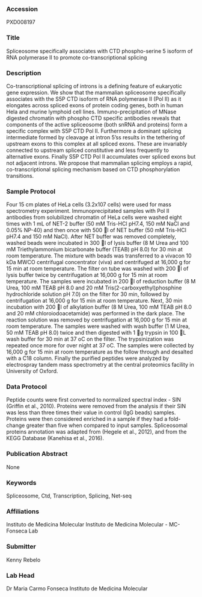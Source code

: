 ### Accession
PXD008197

### Title
Spliceosome specifically associates with CTD phospho-serine 5 isoform of RNA polymerase II to promote co-transcriptional splicing

### Description
Co-transcriptional splicing of introns is a defining feature of eukaryotic gene expression. We show that the mammalian spliceosome specifically associates with the S5P CTD isoform of RNA polymerase II (Pol II) as it elongates across spliced exons of protein coding genes, both in human Hela and murine lymphoid cell lines. Immuno-precipitation of MNase digested chromatin with phospho CTD specific antibodies reveals that components of the active spliceosome (both snRNA and proteins) form a specific complex with S5P CTD Pol II. Furthermore a dominant splicing intermediate formed by cleavage at intron 5’ss results in the tethering of upstream exons to this complex at all spliced exons. These are invariably connected to upstream spliced constitutive and less frequently to alternative exons. Finally S5P CTD Pol II accumulates over spliced exons but not adjacent introns. We propose that mammalian splicing employs a rapid, co-transcriptional splicing mechanism based on CTD phosphorylation transitions.

### Sample Protocol
Four 15 cm plates of HeLa cells (3.2x107 cells) were used for mass spectrometry experiment. Immunoprecipitated samples with Pol II antibodies from solubilized chromatin of HeLa cells were washed eight times with 1 mL of NET-2 buffer (50 mM Tris-HCl pH7.4, 150 mM NaCl and 0.05% NP-40) and then once with 500 l of NET buffer (50 mM Tris-HCl pH7.4 and 150 mM NaCl). After NET buffer was removed completely, washed beads were incubated in 300 l of lysis buffer (8 M Urea and 100 mM Triethylammonium bicarbonate buffer (TEAB) pH 8.0) for 30 min at room temperature. The mixture with beads was transferred to a vivacon 10 kDa MWCO centrifugal concentrator (viva) and centrifuged at 16,000 g for 15 min at room temperature. The filter on tube was washed with 200 l of lysis buffer twice by centrifugation at 16,000 g for 15 min at room temperature. The samples were incubated in 200 l of reduction buffer (8 M Urea, 100 mM TEAB pH 8.0 and 20 mM Tris(2-carboxyethyl)phosphine hydrochloride solution pH 7.0) on the filter for 30 min, followed by centrifugation at 16,000 g for 15 min at room temperature. Next, 30 min incubation with 200 l of alkylation buffer (8 M Urea, 100 mM TEAB pH 8.0 and 20 mM chloroiodoacetamide) was performed in the dark place. The reaction solution was removed by centrifugation at 16,000 g for 15 min at room temperature. The samples were washed with wash buffer (1 M Urea, 50 mM TEAB pH 8.0) twice and then digested with 1 g trypsin in 100 L wash buffer for 30 min at 37 oC on the filter. The trypsinization was repeated once more for over night at 37 oC. The samples were collected by 16,000 g for 15 min at room temperature as the follow through and desalted with a C18 column. Finally the purified peptides were analyzed by electrospray tandem mass spectrometry at the central proteomics facility in University of Oxford.

### Data Protocol
Peptide counts were first converted to normalized spectral index - SIN (Griffin et al., 2010). Proteins were removed from the analysis if their SIN was less than three times their value in control (IgG beads) samples. Proteins were then considered enriched in a sample if they had a fold-change greater than five when compared to input samples. Spliceosomal proteins annotation was adapted from (Hegele et al., 2012), and from the KEGG Database (Kanehisa et al., 2016).

### Publication Abstract
None

### Keywords
Spliceosome, Ctd, Transcription, Splicing, Net-seq

### Affiliations
Instituto de Medicina Molecular
Instituto de Medicina Molecular - MC-Fonseca Lab

### Submitter
Kenny Rebelo

### Lab Head
Dr Maria Carmo Fonseca
Instituto de Medicina Molecular


